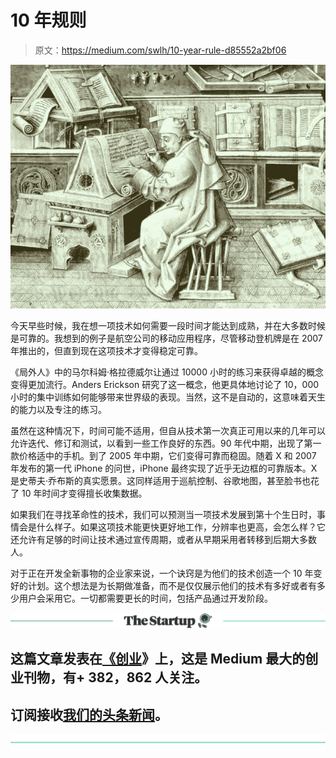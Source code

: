 # 10 年规则

> 原文：<https://medium.com/swlh/10-year-rule-d85552a2bf06>

![](img/18a4d8368c0b3e52f73aee2f41c334e9.png)

今天早些时候，我在想一项技术如何需要一段时间才能达到成熟，并在大多数时候是可靠的。我想到的例子是航空公司的移动应用程序，尽管移动登机牌是在 2007 年推出的，但直到现在这项技术才变得稳定可靠。

《局外人》中的马尔科姆·格拉德威尔让通过 10000 小时的练习来获得卓越的概念变得更加流行。Anders Erickson 研究了这一概念，他更具体地讨论了 10，000 小时的集中训练如何能够带来世界级的表现。当然，这不是自动的，这意味着天生的能力以及专注的练习。

虽然在这种情况下，时间可能不适用，但自从技术第一次真正可用以来的几年可以允许迭代、修订和测试，以看到一些工作良好的东西。90 年代中期，出现了第一款价格适中的手机。到了 2005 年中期，它们变得可靠而稳固。随着 X 和 2007 年发布的第一代 iPhone 的问世，iPhone 最终实现了近乎无边框的可靠版本。X 是史蒂夫·乔布斯的真实愿景。这同样适用于巡航控制、谷歌地图，甚至脸书也花了 10 年时间才变得擅长收集数据。

如果我们在寻找革命性的技术，我们可以预测当一项技术发展到第十个生日时，事情会是什么样子。如果这项技术能更快更好地工作，分辨率也更高，会怎么样？它还允许有足够的时间让技术通过宣传周期，或者从早期采用者转移到后期大多数人。

对于正在开发全新事物的企业家来说，一个诀窍是为他们的技术创造一个 10 年变好的计划。这个想法是为长期做准备，而不是仅仅展示他们的技术有多好或者有多少用户会采用它。一切都需要更长的时间，包括产品通过开发阶段。

[![](img/308a8d84fb9b2fab43d66c117fcc4bb4.png)](https://medium.com/swlh)

## 这篇文章发表在[《创业](https://medium.com/swlh)》上，这是 Medium 最大的创业刊物，有+ 382，862 人关注。

## 订阅接收[我们的头条新闻](http://growthsupply.com/the-startup-newsletter/)。

[![](img/b0164736ea17a63403e660de5dedf91a.png)](https://medium.com/swlh)